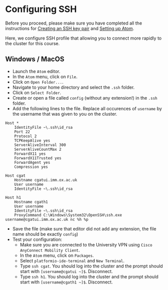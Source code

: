 # Configuring SSH

Before you proceed, please make sure you have completed all the instructions for [Creating an SSH key pair](create_ssh_keypair.md) and [Setting up Atom](atom_installation_instructions.md).

Here, we configure SSH profile that allowing you to connect more rapidly to the cluster for this course.

## Windows / MacOS

- Launch the `Atom` editor.
- In the `Atom` menu, click on `File`.
- Click on `Open Folder...`.
- Navigate to your home directory and select the `.ssh` folder.
- Click on `Select Folder`.
- Create or open a file called `config` (without any extension!) in the `.ssh` folder.
- Add the following lines to the file.
  Replace all occurences of `username` by the username that was given to you on the cluster.

```
Host *
    IdentityFile ~\.ssh\id_rsa
    Port 22
    Protocol 2
    TCPKeepAlive yes
    ServerAliveInterval 300
    ServerAliveCountMax 2
    ForwardX11 yes
    ForwardX11Trusted yes
    ForwardAgent yes
    Compression yes

Host cgat
    Hostname cgatui.imm.ox.ac.uk
    User username
    IdentityFile ~\.ssh\id_rsa

Host h1
    Hostname cgath1
    User username
    IdentityFile ~\.ssh\id_rsa
    ProxyCommand C:\Windows\System32\OpenSSH\ssh.exe username@cgatui.imm.ox.ac.uk nc %h %p
```

- Save the file (make sure that editor did not add any extension, the file name should be exactly `config`)
- Test your configuration:
  + Make sure you are connected to the University VPN using `Cisco AnyConnect Mobility Client`.
  + In the `Atom` menu, click on `Packages`.
  + Select `platformio-ide-terminal` and `New Terminal`.
  + Type `ssh cgat`. You should log into the cluster and the prompt should start with `[username@cgatui ~]$`. Disconnect.
  + Type `ssh h1`. You should log into the cluster and the prompt should start with `[username@cgath1 ~]$`. Disconnect.
